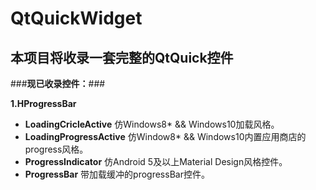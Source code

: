 # **QtQuickWidget**
## 本项目将收录一套完整的QtQuick控件

###**现已收录控件：**###  

**1.HProgressBar**
  - **LoadingCricleActive** 仿Windows8* && Windows10加载风格。
  - **LoadingProgressActive** 仿Window8* && Windows10内置应用商店的progress风格。
  - **ProgressIndicator** 仿Android 5及以上Material Design风格控件。
  - **ProgressBar** 带加载缓冲的progressBar控件。
